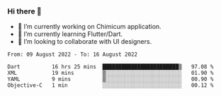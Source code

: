### Hi there 👋

<!--
**devcat37/devcat37** is a ✨ _special_ ✨ repository because its `README.md` (this file) appears on your GitHub profile.-->


- 🔭 I’m currently working on Chimicum application.
- 🌱 I’m currently learning Flutter/Dart.
- 👯 I’m looking to collaborate with UI designers.
<!-- - 🤔 I’m looking for help with ... -->

<!--START_SECTION:waka-->

```text
From: 09 August 2022 - To: 16 August 2022

Dart          16 hrs 25 mins  ████████████████████████▒   97.08 %
XML           19 mins         ▒░░░░░░░░░░░░░░░░░░░░░░░░   01.90 %
YAML          9 mins          ▒░░░░░░░░░░░░░░░░░░░░░░░░   00.90 %
Objective-C   1 min           ░░░░░░░░░░░░░░░░░░░░░░░░░   00.12 %
```

<!--END_SECTION:waka-->
